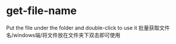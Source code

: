 # get-file-name
Put the file under the folder and double-click to use it
批量获取文件名/windows端/将文件放在文件夹下双击即可使用
